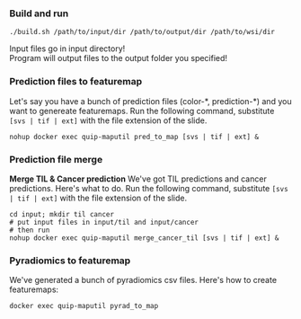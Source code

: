 ### Build and run

```
./build.sh /path/to/input/dir /path/to/output/dir /path/to/wsi/dir
```

Input files go in input directory!<br>
Program will output files to the output folder you specified!


### Prediction files to featuremap
Let's say you have a bunch of prediction files (color-\*, prediction-\*) and you want to genereate featuremaps.  Run the following command, substitute `[svs | tif | ext]` with the file extension of the slide.

```
nohup docker exec quip-maputil pred_to_map [svs | tif | ext] &
```


### Prediction file merge
**Merge TIL & Cancer prediction**
We've got TIL predictions and cancer predictions.  Here's what to do.  Run the following command, substitute `[svs | tif | ext]` with the file extension of the slide.

```
cd input; mkdir til cancer
# put input files in input/til and input/cancer
# then run
nohup docker exec quip-maputil merge_cancer_til [svs | tif | ext] &
```


### Pyradiomics to featuremap
We've generated a bunch of pyradiomics csv files.  Here's how to create featuremaps:

```
docker exec quip-maputil pyrad_to_map
```
